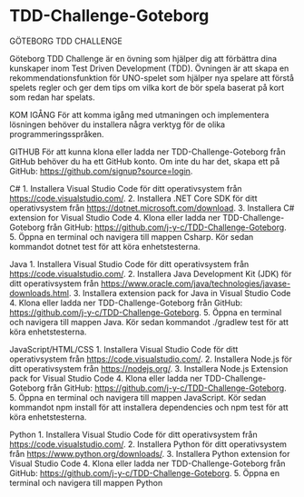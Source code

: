 # TDD-Challenge-Goteborg
GÖTEBORG TDD CHALLENGE

Göteborg TDD Challenge är en övning som hjälper dig att förbättra dina kunskaper inom Test Driven Development (TDD). Övningen är att skapa en rekommendationsfunktion för UNO-spelet som hjälper nya spelare att förstå spelets regler och ger dem tips om vilka kort de bör spela baserat på kort som redan har spelats.

KOM IGÅNG
För att komma igång med utmaningen och implementera lösningen behöver du installera några verktyg för de olika programmeringsspråken.

GITHUB
För att kunna klona eller ladda ner TDD-Challenge-Goteborg från GitHub behöver du ha ett GitHub konto. Om inte du har det, skapa ett på GitHub: https://github.com/signup?source=login.

C#
    1. Installera Visual Studio Code för ditt operativsystem från https://code.visualstudio.com/.
    2. Installera .NET Core SDK för ditt operativsystem från https://dotnet.microsoft.com/download.
    3. Installera C# extension for Visual Studio Code
    4. Klona eller ladda ner TDD-Challenge-Goteborg från GitHub: https://github.com/j-y-c/TDD-Challenge-Goteborg.
    5. Öppna en terminal och navigera till mappen Csharp. Kör sedan kommandot dotnet test för att köra enhetstesterna.

Java
    1. Installera Visual Studio Code för ditt operativsystem från https://code.visualstudio.com/.
    2. Installera Java Development Kit (JDK) för ditt operativsystem från https://www.oracle.com/java/technologies/javase-downloads.html.
    3. Installera extension pack for Java in Visual Studio Code
    4. Klona eller ladda ner TDD-Challenge-Goteborg från GitHub: https://github.com/j-y-c/TDD-Challenge-Goteborg.
    5. Öppna en terminal och navigera till mappen Java. Kör sedan kommandot ./gradlew test för att köra enhetstesterna.

JavaScript/HTML/CSS
    1. Installera Visual Studio Code för ditt operativsystem från https://code.visualstudio.com/.
    2. Installera Node.js för ditt operativsystem från https://nodejs.org/.
    3. Installera Node.js Extension pack for Visual Studio Code
    4. Klona eller ladda ner TDD-Challenge-Goteborg från GitHub: https://github.com/j-y-c/TDD-Challenge-Goteborg.
    5. Öppna en terminal och navigera till mappen JavaScript. Kör sedan kommandot npm install för att installera dependencies och npm test för att köra enhetstesterna.

Python
    1. Installera Visual Studio Code för ditt operativsystem från https://code.visualstudio.com/.
    2. Installera Python för ditt operativsystem från https://www.python.org/downloads/.
    3. Installera Python extension for Visual Studio Code
    4. Klona eller ladda ner TDD-Challenge-Goteborg från GitHub: https://github.com/j-y-c/TDD-Challenge-Goteborg.
    5. Öppna en terminal och navigera till mappen Python 
